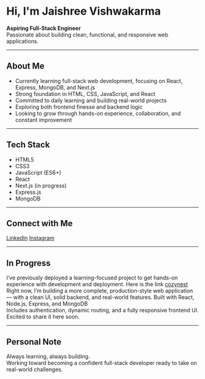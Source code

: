 # Hi, I'm Jaishree Vishwakarma

**Aspiring Full-Stack Engineer**  
Passionate about building clean, functional, and responsive web applications.

---

## About Me

- Currently learning full-stack web development, focusing on React, Express, MongoDB, and Next.js  
- Strong foundation in HTML, CSS, JavaScript, and React  
- Committed to daily learning and building real-world projects  
- Exploring both frontend finesse and backend logic  
- Looking to grow through hands-on experience, collaboration, and constant improvement

---

## Tech Stack

- HTML5  
- CSS3  
- JavaScript (ES6+)  
- React  
- Next.js (in progress)  
- Express.js  
- MongoDB

---

## Connect with Me

[LinkedIn](https://www.linkedin.com/in/jaishree-vishwakarma/)
[Instagram](https://www.instagram.com/jaish.2002/)

---

## In Progress

I’ve previously deployed a learning-focused project to get hands-on experience with development and deployment. Here is the link [cozynest](https://cozynest-jd6g.onrender.com/listings)
Right now, I’m building a more complete, production-style web application — with a clean UI, solid backend, and real-world features. Built with React, Node.js, Express, and MongoDB  
Includes authentication, dynamic routing, and a fully responsive frontend UI. 
Excited to share it here soon.

---

## Personal Note

Always learning, always building.  
Working toward becoming a confident full-stack developer ready to take on real-world challenges.

